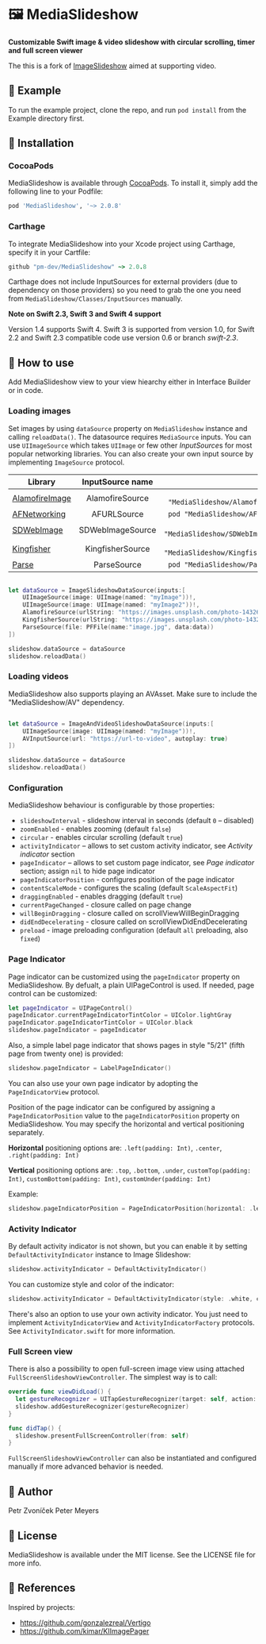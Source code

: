 # 🖼 MediaSlideshow
**Customizable Swift image & video slideshow with circular scrolling, timer and full screen viewer**

The this is a fork of [ImageSlideshow](https://github.com/zvonicek/ImageSlideshow) aimed at supporting video.

## 📱 Example

To run the example project, clone the repo, and run `pod install` from the Example directory first.

## 🔧 Installation

### CocoaPods
MediaSlideshow is available through [CocoaPods](http://cocoapods.org). To install
it, simply add the following line to your Podfile:

```ruby
pod 'MediaSlideshow', '~> 2.0.8'
```

### Carthage
To integrate MediaSlideshow into your Xcode project using Carthage, specify it in your Cartfile:

```ruby
github "pm-dev/MediaSlideshow" ~> 2.0.8
```

Carthage does not include InputSources for external providers (due to dependency on those providers) so you need to grab the one you need from `MediaSlideshow/Classes/InputSources` manually.


**Note on Swift 2.3, Swift 3 and Swift 4 support**

Version 1.4 supports Swift 4. Swift 3 is supported from version 1.0, for Swift 2.2 and Swift 2.3 compatible code use version 0.6 or branch *swift-2.3*.


## 🔨 How to use

Add MediaSlideshow view to your view hiearchy either in Interface Builder or in code.

### Loading images

Set images by using ```dataSource``` property on ```MediaSlideshow``` instance and calling `reloadData()`. The datasource requires
`MediaSource` inputs. You can use ```UIImageSource``` which takes ```UIImage``` or few other *InputSource*s for most popular networking libraries. You can also create your own input source by implementing ```ImageSource``` protocol.

| Library                                                       | InputSource name | Pod                               |
| ------------------------------------------------------------- |:----------------:| ---------------------------------:|
| [AlamofireImage](https://github.com/Alamofire/AlamofireImage) | AlamofireSource  | `pod "MediaSlideshow/Alamofire"`  |
| [AFNetworking](https://github.com/AFNetworking/AFNetworking)  | AFURLSource      | `pod "MediaSlideshow/AFURL"`      |
| [SDWebImage](https://github.com/rs/SDWebImage)                | SDWebImageSource | `pod "MediaSlideshow/SDWebImage"` |
| [Kingfisher](https://github.com/onevcat/Kingfisher)           | KingfisherSource | `pod "MediaSlideshow/Kingfisher"` |
| [Parse](https://github.com/ParsePlatform/Parse-SDK-iOS-OSX)   | ParseSource      | `pod "MediaSlideshow/Parse"`      |


```swift

let dataSource = ImageSlideshowDataSource(inputs:[
    UIImageSource(image: UIImage(named: "myImage"))!,
    UIImageSource(image: UIImage(named: "myImage2"))!,
    AlamofireSource(urlString: "https://images.unsplash.com/photo-1432679963831-2dab49187847?w=1080"),
    KingfisherSource(urlString: "https://images.unsplash.com/photo-1432679963831-2dab49187847?w=1080"),
    ParseSource(file: PFFile(name:"image.jpg", data:data))
])

slideshow.dataSource = dataSource
slideshow.reloadData()

```

### Loading videos

MediaSlideshow also supports playing an AVAsset. Make sure to include the "MediaSlideshow/AV" dependency.

```swift

let dataSource = ImageAndVideoSlideshowDataSource(inputs:[
    UIImageSource(image: UIImage(named: "myImage"))!,
    AVInputSource(url: "https://url-to-video", autoplay: true)
])

slideshow.dataSource = dataSource
slideshow.reloadData()
```


### Configuration

MediaSlideshow behaviour is configurable by those properties:

- ```slideshowInterval``` - slideshow interval in seconds (default `0` – disabled)
- ```zoomEnabled``` - enables zooming (default `false`)
- ```circular``` - enables circular scrolling (default `true`)
- ```activityIndicator``` – allows to set custom activity indicator, see *Activity indicator* section
- ```pageIndicator``` – allows to set custom page indicator, see *Page indicator* section; assign `nil` to hide page indicator
- ```pageIndicatorPosition``` - configures position of the page indicator
- ```contentScaleMode``` - configures the scaling (default `ScaleAspectFit`)
- ```draggingEnabled``` - enables dragging (default `true`)
- ```currentPageChanged``` - closure called on page change
- ```willBeginDragging``` - closure called on scrollViewWillBeginDragging
- ```didEndDecelerating``` - closure called on scrollViewDidEndDecelerating
- ```preload``` - image preloading configuration (default `all` preloading, also `fixed`)

### Page Indicator

Page indicator can be customized using the `pageIndicator` property on MediaSlideshow. By defualt, a plain UIPageControl is used. If needed, page control can be customized:

```swift
let pageIndicator = UIPageControl()
pageIndicator.currentPageIndicatorTintColor = UIColor.lightGray
pageIndicator.pageIndicatorTintColor = UIColor.black
slideshow.pageIndicator = pageIndicator
```

Also, a simple label page indicator that shows pages in style "5/21" (fifth page from twenty one) is provided:

```swift
slideshow.pageIndicator = LabelPageIndicator()
```

You can also use your own page indicator by adopting the `PageIndicatorView` protocol.

Position of the page indicator can be configured by assigning a `PageIndicatorPosition` value to the `pageIndicatorPosition` property on MediaSlideshow. You may specify the horizontal and vertical positioning separately.

**Horizontal** positioning options are: `.left(padding: Int)`, `.center`, `.right(padding: Int)`

**Vertical** positioning options are: `.top`, `.bottom`, `.under`, `customTop(padding: Int)`, `customBottom(padding: Int)`, `customUnder(padding: Int)`

Example:
```swift
slideshow.pageIndicatorPosition = PageIndicatorPosition(horizontal: .left(padding: 20), vertical: .bottom)
```


### Activity Indicator

By default activity indicator is not shown, but you can enable it by setting `DefaultActivityIndicator` instance to Image Slideshow:

```swift
slideshow.activityIndicator = DefaultActivityIndicator()
```

You can customize style and color of the indicator:

```swift
slideshow.activityIndicator = DefaultActivityIndicator(style: .white, color: nil)
```

There's also an option to use your own activity indicator. You just need to implement `ActivityIndicatorView` and `ActivityIndicatorFactory` protocols. See `ActivityIndicator.swift` for more information.

### Full Screen view

There is also a possibility to open full-screen image view using attached `FullScreenSlideshowViewController`. The simplest way is to call:

```swift
override func viewDidLoad() {
  let gestureRecognizer = UITapGestureRecognizer(target: self, action: #selector(ViewController.didTap))
  slideshow.addGestureRecognizer(gestureRecognizer)
}

func didTap() {
  slideshow.presentFullScreenController(from: self)
}
```

`FullScreenSlideshowViewController` can also be instantiated and configured manually if more advanced behavior is needed.

## 👤 Author

Petr Zvoníček
Peter Meyers

## 📄 License

MediaSlideshow is available under the MIT license. See the LICENSE file for more info.

## 👀 References

Inspired by projects:
- https://github.com/gonzalezreal/Vertigo
- https://github.com/kimar/KIImagePager

